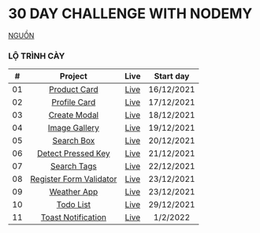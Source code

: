 # 30 DAY CHALLENGE WITH NODEMY
[NGUỒN](https://www.nodemy.vn/projects-html-css-js)
### LỘ TRÌNH CÀY
|  #  | Project | Live | Start day |
| :---: | :---: | :---: | :---: |
| 01  | [Product Card](https://github.com/Dusthuynh/30days-challenge-with-Nodemy/tree/main/ProductCard) | [Live](https://dusthuynh.github.io/30days-challenge-with-Nodemy/ProductCard/productCard.html) | 16/12/2021 |
| 02  | [Profile Card](https://github.com/Dusthuynh/30days-challenge-with-Nodemy/tree/main/profile-card) | [Live](https://dusthuynh.github.io/30days-challenge-with-Nodemy/profile-card/profile-card.html) | 17/12/2021 |
| 03  | [Create Modal](https://github.com/Dusthuynh/30days-challenge-with-Nodemy/tree/main/create-modal) | [Live](https://dusthuynh.github.io/30days-challenge-with-Nodemy/create-modal/create-modal.html) | 18/12/2021 |
| 04  | [Image Gallery](https://github.com/Dusthuynh/30days-challenge-with-Nodemy/tree/main/image-gallery) | [Live](https://dusthuynh.github.io/30days-challenge-with-Nodemy/image-gallery/image-gallery.html) | 19/12/2021 |
| 05  | [Search Box](https://github.com/Dusthuynh/30days-challenge-with-Nodemy/tree/main/search-box) | [Live](https://dusthuynh.github.io/30days-challenge-with-Nodemy/search-box/search-box.html) | 20/12/2021 |
| 06  | [Detect Pressed Key](https://github.com/Dusthuynh/30days-challenge-with-Nodemy/tree/main/detect-pressed-key) | [Live](https://dusthuynh.github.io/30days-challenge-with-Nodemy/detect-pressed-key/detect-pressed-key.html) | 21/12/2021 |
| 07  | [Search Tags](https://github.com/Dusthuynh/30days-challenge-with-Nodemy/tree/main/search-tags) | [Live](https://dusthuynh.github.io/30days-challenge-with-Nodemy/search-tags/search-tags.html) | 22/12/2021 |
| 08  | [Register Form Validator](https://github.com/Dusthuynh/30days-challenge-with-Nodemy/tree/main/register-form-validator) | [Live](https://dusthuynh.github.io/30days-challenge-with-Nodemy/register-form-validator/register-form-validator.html) | 23/12/2021 |
| 09  | [Weather App](https://github.com/Dusthuynh/30days-challenge-with-Nodemy/tree/main/weather-app) | [Live](https://dusthuynh.github.io/30days-challenge-with-Nodemy/weather-app/weather-app.html) | 23/12/2021 |
| 10  | [Todo List](https://github.com/Dusthuynh/30days-challenge-with-Nodemy/tree/main/todo-list) | [Live](https://dusthuynh.github.io/30days-challenge-with-Nodemy/todo-list/todo-list.html) | 29/12/2021 |
| 11  | [Toast Notification](https://github.com/Dusthuynh/30days-challenge-with-Nodemy/tree/main/toast-notification) | [Live](https://dusthuynh.github.io/30days-challenge-with-Nodemy/toast-notification/toast-notification.html) | 1/2/2022 |